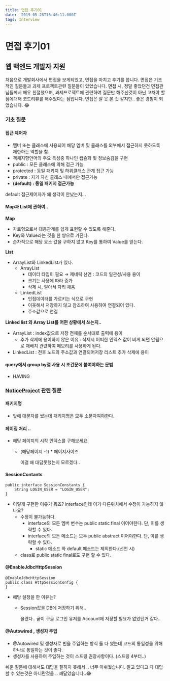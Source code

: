 ```yaml
---
title: 면접 후기01
date: '2019-05-28T16:46:11.000Z'
tags: Interview
---
```


# 면접 후기01

## 웹 백엔드 개발자 지원

처음으로 개발회사에서 면접을 보게되었고, 면접을 마치고 후기를 씁니다. 면접은 기초적인 질문들과 과제 프로젝트관련 질문들이 있었습니다. 면접 시, 정말 좋았던건 면접관님들께서 매우 친절했으며, 과제프로젝트에 관련하여 질문만 해주신것이 아닌 고쳐야 할 점에대해 코드리뷰를 해주었다는 점입니다. 면접은 잘 못 본 것 같지만.. 좋은 경험이 되었습니다. 😂

### 기초 질문

#### 접근 제어자

* 멤버 또는 클래스에 사용되어 해당 멤버 및 클래스를 외부에서 접근하지 못하도록 제한하는 역할을 함.
* 객체지향언어의 주요 특성중 하나인 캡슐화 및 정보숨김을 구현
* public : 모든 클래스에 의해 접근 가능
* protected : 동일 패키지 및 하위클래스 관계 접근 가능
* private : 자기 자신 클래스 내에서만 접근가능
* **\(default\) : 동일 패키지 접근가능**

default 접근제어자가 왜 생각이 안났는지...   
  


#### Map과 List에 관하여..

**Map**

* 자료형으로서 대응관계를 쉽게 표현할 수 있도록 해준다.
* Key와 Value라는 것을 한 쌍으로 가진다.
* 순차적으로 해당 요소 값을 구하지 않고 Key를 통하여 Value를 얻는다.

**List**

* ArrayList와 LinkedList가 있다.
  * ArrayList
    * 데이터 타입이 필요 → 제네릭 선언 : 코드의 일관성/사용 용이
    * 크기는 사용에 따라 증가
    * 삭제 시, 알아서 자리 채움
  * LinkedList
    * 인접데이터를 가르키는 식으로 구현
    * 이웃해서 저장하지 않고 참조하여 사용하여 연결되어 있다. 
    * 주소값으로 연결

**Linked list 와 Array List를 어떤 상황에서 쓰는지..**

* ArrayList : index값으로 저장 전체를 순서대로 출력에 용이
  * 추가 삭제에 용이하지 않은 이유 : 삭제시 어떠한 인덱스 값이 비게 되면 안됨으로 재배치 관련하여 메모리를 사용하게 된다. 
* LinkedList : 전후 노드의 주소값과 연결되어저장 리스트 추가 삭제에 용이

#### query에서 group by절 사용 시 조건문에 붙여야하는 문법

* HAVING

### [NoticeProject](https://cyr9210.github.io/2019/05/24/Project/Notice-Project/) 관련 질문

#### 패키지명

* 앞에 대문자를 썼는데 패키지명은 모두 소문자여야한다.

#### 페이징 처리 ..

* 해당 페이지의 시작 인덱스를 구해보세요.
  * \(해당페이지 -1\) \* 페이지사이즈

    이걸 왜 대답못했는지 모르겠다..

#### SessionContants

```text
public interface SessionConstants {
    String LOGIN_USER = "LOGIN_USER";
}
```

* 이렇게 구현한 이유가 뭐죠? interface인데 이거 다른위치에서 수정이 가능하지 않나요?
  * 수정이 불가능하다.
    * interface의 모든 멤버 변수는 public static final 이어야한다. 단, 이를 생략할 수 있다.
    * interface의 모든 메소드는 모두 public abstract 이어야한다. 단, 이를 생략할 수 있다.
      * static 메소드 와 default 메소드는 제외한다.\(선언 시\)
  * class로 public static final로도 구현 할 수 있다.

#### @EnableJdbcHttpSession

```text
@EnableJdbcHttpSession
public class HttpSessionConfig {
}
```

* 해당 설정을 한 이유는?
  * Session값을 DB에 저장하기 위해..

    몰랐다.. 굳이 구글 로그인 유저를 Account에 저장할 필요가 없었던거 같다..

#### @Autowired , 생성자 주입

* @Autowired 및 생성자로 빈을 주입하는 방식 둘 다 썼는데 코드의 통일성을 위해 하나로 통일하는 것이 좋다.
* 생성자를 사용하여 주입하는 것이 스프링 권장사항이다. \(스프링 4부터..\)

쉬운 질문에 대해서도 대답을 잘하지 못해서 .. 너무 아쉬웠습니다. 알고 있다고 다 대답할 수 있는것은 아니란것을 .. 깨달았습니다..😂

